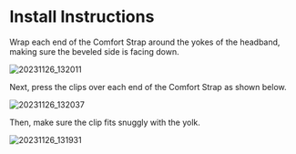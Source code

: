# Install Instructions

Wrap each end of the Comfort Strap around the yokes of the headband, making sure the beveled side is facing down.

![20231126_132011](https://github.com/CapraAudio/CapraStrapra-Focal/assets/122894651/3c8ca105-90e3-43b2-8ed3-f45ad5f9cf1a)

Next, press the clips over each end of the Comfort Strap as shown below.

![20231126_132037](https://github.com/CapraAudio/CapraStrapra-Focal/assets/122894651/79d795e1-010a-4e1c-8a52-99b8d9ea5fec)

Then, make sure the clip fits snuggly with the yolk.

![20231126_131931](https://github.com/CapraAudio/CapraStrapra-Focal/assets/122894651/d7a73d1d-a68a-4415-8bf0-0c88b61cd647)
